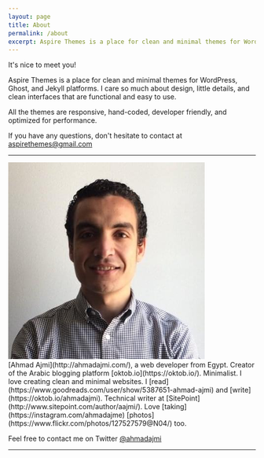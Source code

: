 ```yaml
---
layout: page
title: About
permalink: /about
excerpt: Aspire Themes is a place for clean and minimal themes for WordPress and Ghost platforms. I care so much about design, little details, and clean interfaces that are functional and easy to use.
---
```


It's nice to meet you!

Aspire Themes is a place for clean and minimal themes for WordPress, Ghost, and Jekyll platforms. I care so much about design, little details, and clean interfaces that are functional and easy to use.

All the themes are responsive, hand-coded, developer friendly, and optimized for performance.

If you have any questions, don't hesitate to contact at [aspirethemes@gmail.com](mailto:aspirethemes@gmail.com)

---

<div class='o-grid' markdown='1'>
  <div class='o-grid__col o-grid__col--1-4'>
    <img src='/images/assets/ahmadajmi.jpg' alt='Ahmad Ajmi Photo'>
  </div>
  <div class='o-grid__col o-grid__col--3-4' markdown='1'>
[Ahmad Ajmi](http://ahmadajmi.com/), a web developer from Egypt. Creator of the Arabic blogging platform [oktob.io](https://oktob.io/). Minimalist. I love creating clean and minimal websites. I [read](https://www.goodreads.com/user/show/5387651-ahmad-ajmi) and [write](https://oktob.io/ahmadajmi). Technical writer at [SitePoint](http://www.sitepoint.com/author/aajmi/). Love [taking](https://instagram.com/ahmadajme) [photos](https://www.flickr.com/photos/127527579@N04/) too.

Feel free to contact me on Twitter [@ahmadajmi](https://twitter.com/ahmadajmi)
  </div>
</div>

---